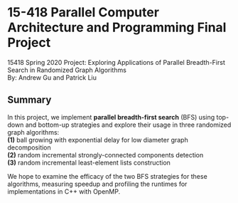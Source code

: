 # 15-418 Parallel Computer Architecture and Programming Final Project
15418 Spring 2020 Project: Exploring Applications of Parallel Breadth-First Search in Randomized Graph Algorithms  
By: Andrew Gu and Patrick Liu

## Summary
In this project, we implement **parallel breadth-first search** (BFS) using top-down and bottom-up strategies and explore their usage in three randomized graph algorithms:  
**(1)** ball growing with exponential delay for low diameter graph decomposition   
**(2)** random incremental strongly-connected components detection  
**(3)** random incremental least-element lists construction  

We hope to examine the efficacy of the two BFS strategies for these algorithms, measuring speedup and profiling the runtimes for implementations in C++ with OpenMP.




